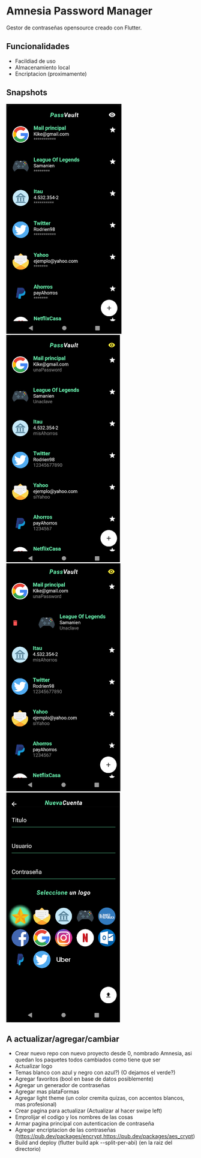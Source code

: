 # Amnesia Password Manager
Gestor de contraseñas opensource creado con Flutter. 

## Funcionalidades 
- Facildiad de uso
- Almacenamiento local
- Encriptacion (proximamente)

## Snapshots
<img src="/Snapshots/Ejemplo7.png">
<img src="/Snapshots/Ejemplo8.png">
<img src="/Snapshots/Ejemplo9.png">
<img src="/Snapshots/Ejemplo10.png">

## A actualizar/agregar/cambiar
- Crear nuevo repo con nuevo proyecto desde 0, nombrado Amnesia, asi quedan los paquetes todos cambiados como tiene que ser
- Actualizar logo
- Temas blanco con azul y negro con azul?) (O dejamos el verde?)
- Agregar favoritos (bool en base de datos posiblemente)
- Agregar un generador de contraseñas
- Agregar mas plataFormas
- Agregar light theme (un color cremita quizas, con accentos blancos, mas profesional)
- Crear pagina para actualizar (Actualizar al hacer swipe left)
- Emprolijar el codigo y los nombres de las cosas
- Armar pagina principal con autenticacion de contraseña
- Agregar encriptacion de las contraseñas (https://pub.dev/packages/encrypt,https://pub.dev/packages/aes_crypt)
- Build and deploy (flutter build apk --split-per-abi) (en la raiz del directorio)
